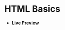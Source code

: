 # HTML Basics

- [**Live Preview**](https://tahmid-sarker.github.io/Web-Mastery/HTML/HTML%20Basics/index.html)